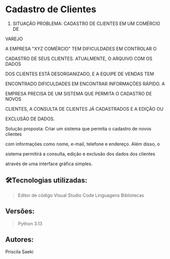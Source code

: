 # Cadastro de Clientes

1. SITUAÇÃO PROBLEMA: CADASTRO DE CLIENTES EM UM COMÉRCIO DE

VAREJO

A EMPRESA "XYZ COMÉRCIO" TEM DIFICULDADES EM CONTROLAR O

CADASTRO DE SEUS CLIENTES. ATUALMENTE, O ARQUIVO COM OS DADOS

DOS CLIENTES ESTÁ DESORGANIZADO, E A EQUIPE DE VENDAS TEM

ENCONTRADO DIFICULDADES EM ENCONTRAR INFORMAÇÕES RÁPIDO. A

EMPRESA PRECISA DE UM SISTEMA QUE PERMITA O CADASTRO DE NOVOS

CLIENTES, A CONSULTA DE CLIENTES JÁ CADASTRADOS E A EDIÇÃO OU

EXCLUSÃO DE DADOS.

Solução proposta: Criar um sistema que permita o cadastro de novos clientes

com informações como nome, e-mail, telefone e endereço. Além disso, o

sistema permitirá a consulta, edição e exclusão dos dados dos clientes

através de uma interface gráfica simples.



## 🛠️Tecnologias utilizadas:

> Editor de código
Visual Studio Code
Linguagens
Bibliotecas
> 

## Versões:

> Python 3.13
> 

## Autores:

Priscila Saeki
